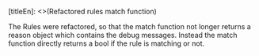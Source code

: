 [titleEn]: <>(Refactored rules match function)

The Rules were refactored, so that the match function not longer returns a reason object which contains the debug messages. Instead the match function directly returns a bool if the rule is matching or not.
